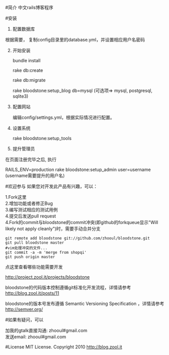 #简介
中文rails博客程序

#安装

1. 配置数据库

根据需要， 复制config目录里的database.yml，并设置相应用户名密码

2. 开始安装

    bundle install

    rake db:create

    rake db:migrate
    
    rake bloodstone:setup_blog db=mysql (可选项=> mysql, postgresql, sqlite3)
    
3. 配置网站

    编辑config/settings.yml，根据实际情况进行配置。
    
4. 设置系统

    rake bloodstone:setup_tools
    
5. 提升管理员

在页面注册完毕之后, 执行

   RAILS_ENV=production rake bloodstone:setup_admin user=username (username需要提升的用户名)
   

#欢迎参与
如果您对开发此产品有兴趣，可以：

1.Fork这里  
2.增加功能或者修正Bug  
3.编写测试相应的测试用例  
4.提交后发送pull request  
4.Fork的commit与bloodstone的commit冲突(即github的forkqueue显示"Will likely not apply cleanly")时，需要手动合并分支  

    git remote add bloodstone git://github.com/zhooul/bloodstone.git
    git pull bloodstone master
    #vim处理冲突的文件...
    git commit -a -m 'merge from shopqi'
    git push origin master
    
点这里查看哪些功能需要开发

http://project.zool.it/projects/bloodstone

bloodstone的代码版本控制遵循git标准化开发流程，详情请参考 http://blog.zool.it/posts/11

bloodstone的版本号发布遵循 Semantic Versioning Specification ，详情请参考 http://semver.org/

#如果有疑问，可以

加我的gtalk直接沟通: zhooul#gmail.com  
发送email: zhooul#gmail.com

#License
MIT License. Copyright 2010 http://blog.zool.it
